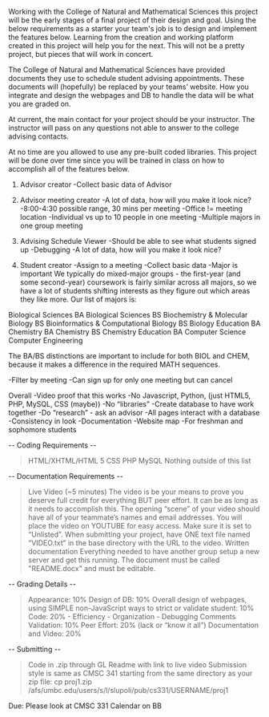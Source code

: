 Working with the College of Natural and Mathematical Sciences this project will be the early stages of a final project of their design and goal. Using the below requirements as a starter your team's job is to design and implement the features below. Learning from the creation and working platform created in this project will help you for the next. This will not be a pretty project, but pieces that will work in concert.

The College of Natural and Mathematical Sciences have provided documents they use to schedule student advising appointments. These documents will (hopefully) be replaced by your teams’ website. How you integrate and design the webpages and DB to handle the data will be what you are graded on.

At current, the main contact for your project should be your instructor. The instructor will pass on any questions not able to answer to the college advising contacts. 

At no time are you allowed to use any pre-built coded libraries. This project will be done over time since you will be trained in class on how to accomplish all of the features below.

1) Advisor creator
-Collect basic data of Advisor

2) Advisor meeting creator
-A lot of data, how will you make it look nice?
-8:00-4:30 possible range, 30 mins per meeting
-Office != meeting location
-Individual vs up to 10 people in one meeting
-Multiple majors in one group meeting

3) Advising Schedule Viewer
-Should be able to see what students signed up
-Debugging
-A lot of data, how will you make it look nice?

4) Student creator
-Assign to a meeting
-Collect basic data
-Major is important
We typically do mixed-major groups - the first-year (and some second-year) coursework is fairly similar across all majors, so we have a lot of students shifting interests as they figure out which areas they like more. Our list of majors is:

Biological Sciences BA
Biological Sciences BS
Biochemistry & Molecular Biology BS
Bioinformatics & Computational Biology BS
Biology Education BA
Chemistry BA
Chemistry BS
Chemistry Education BA
Computer Science
Computer Engineering

The BA/BS distinctions are important to include for both BIOL and CHEM, because it makes a difference in the required MATH sequences.

-Filter by meeting
-Can sign up for only one meeting but can cancel

Overall
-Video proof that this works
-No Javascript, Python,   (just HTML5, PHP, MySQL, CSS (maybe))
-No “libraries”
-Create database to have work together
-Do “research” - ask an advisor
-All pages interact with a database
-Consistency in look
-Documentation
-Website map
-For freshman and sophomore students

-- Coding Requirements --
> HTML/XHTML/HTML 5
> CSS
> PHP
> MySQL
> Nothing outside of this list

-- Documentation Requirements --
> Live Video (~5 minutes)
The video is be your means to prove you deserve full credit for everything BUT peer effort.  It can be as long as it needs to accomplish this. The opening “scene” of your video should have all of your teammate’s names and email addresses. You will place the video on YOUTUBE for easy access. Make sure it is set to “Unlisted”.  When submitting your project, have ONE text file named “VIDEO.txt” in the base directory with the URL to the video.
> Written documentation
Everything needed to have another group setup a new server and get this running. The document must be called "README.docx" and must be editable.

-- Grading Details --
> Appearance: 10%
> Design of DB: 10%
> Overall design of webpages, using SIMPLE non-JavaScript ways to strict or validate student: 10%
> Code: 20%
	- Efficiency
	- Organization
	- Debugging Comments
> Validation: 10%
> Peer Effort: 20%  (lack or “know it all”)
> Documentation and Video: 20%

-- Submitting --
> Code in .zip through GL
> Readme with link to live video
> Submission style is same as CMSC 341
starting from the same directory as your zip file:
cp proj1.zip /afs/umbc.edu/users/s/l/slupoli/pub/cs331/USERNAME/proj1


Due: Please look at CMSC 331 Calendar on BB
